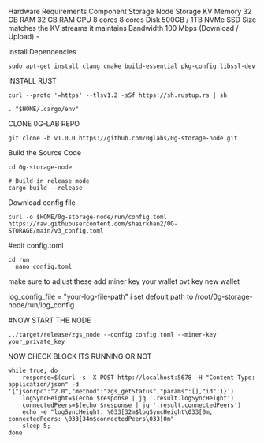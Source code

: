 Hardware Requirements
Component	Storage Node	Storage KV
Memory	32 GB RAM	32 GB RAM
CPU	8 cores	8 cores
Disk	500GB / 1TB NVMe SSD	Size matches the KV streams it maintains
Bandwidth	100 Mbps (Download / Upload)	-




Install Dependencies

<pre><code>sudo apt-get install clang cmake build-essential pkg-config libssl-dev</code></pre>

INSTALL RUST

<pre><code>curl --proto '=https' --tlsv1.2 -sSf https://sh.rustup.rs | sh </code></pre>
<pre><code>. "$HOME/.cargo/env"</code></pre>


CLONE 0G-LAB REPO

<pre><code>git clone -b v1.0.0 https://github.com/0glabs/0g-storage-node.git</code></pre>

Build the Source Code

<pre><code>cd 0g-storage-node

# Build in release mode
cargo build --release </code></pre>

Download config file

<pre><code>curl -o $HOME/0g-storage-node/run/config.toml https://raw.githubusercontent.com/shairkhan2/0G-STORAGE/main/v3_config.toml</code></pre>

#edit config.toml

<pre><code>cd run
  nano config.toml</code></pre>

make sure to adjust these
 add miner key your wallet pvt key new wallet
 
log_config_file = "your-log-file-path" i set defoult path to /root/0g-storage-node/run/log_config

 #NOW START THE NODE 

<pre><code>../target/release/zgs_node --config config.toml --miner-key your_private_key </code></pre>

NOW CHECK BLOCK ITS RUNNING OR NOT

<pre><code>while true; do
    response=$(curl -s -X POST http://localhost:5678 -H "Content-Type: application/json" -d '{"jsonrpc":"2.0","method":"zgs_getStatus","params":[],"id":1}')
    logSyncHeight=$(echo $response | jq '.result.logSyncHeight')
    connectedPeers=$(echo $response | jq '.result.connectedPeers')
    echo -e "logSyncHeight: \033[32m$logSyncHeight\033[0m, connectedPeers: \033[34m$connectedPeers\033[0m"
    sleep 5;
done</code></pre>
